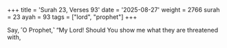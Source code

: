 +++
title = 'Surah 23, Verses 93'
date = '2025-08-27'
weight = 2766
surah = 23
ayah = 93
tags = ["lord", "prophet"]
+++

Say, ˹O Prophet,˺ “My Lord! Should You show me what they are threatened with,